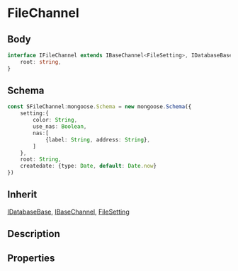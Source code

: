 # FileChannel

## Body

```typescript
interface IFileChannel extends IBaseChannel<FileSetting>, IDatabaseBase{
    root: string,
}
```

## Schema

```typescript
const SFileChannel:mongoose.Schema = new mongoose.Schema({
    setting:{
        color: String,
        use_nas: Boolean,
        nas:[
            {label: String, address: String},
        ]
    },
    root: String,
    createdate: {type: Date, default: Date.now}
})
```

## Inherit

[IDatabaseBase](./../../base/IDatabaseBase.md), [IBaseChannel](./../../base/IBaseChannel.md), [FileSetting](./FileSetting.md)

## Description

## Properties